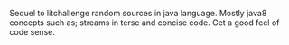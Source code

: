 Sequel to litchallenge random sources in java language. 
Mostly java8 concepts such as; streams in terse and concise code.
Get a good feel of code sense.
